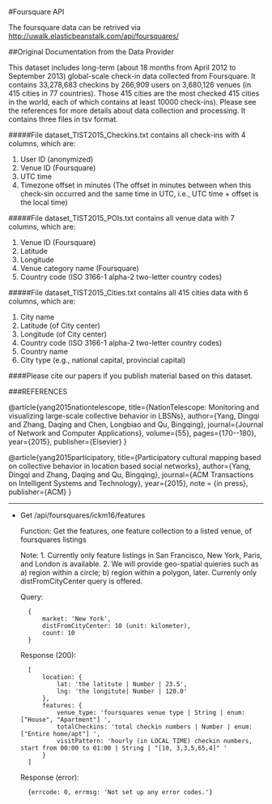 #Foursquare API

The foursquare data can be retrived via http://uwalk.elasticbeanstalk.com/api/foursquares/

##Original Documentation from the Data Provider

This dataset includes long-term (about 18 months from April 2012 to September 2013) global-scale check-in data collected from Foursquare.
It contains 33,278,683 checkins by 266,909 users on 3,680,126 venues (in 415 cities in 77 countries). Those 415 cities are the most checked 415 cities in the world, each of which contains at least 10000 check-ins). Please see the references for more details about data collection and processing.
It contains three files in tsv format.

#####File dataset\_TIST2015_Checkins.txt contains all check-ins with 4 columns, which are:
1. User ID (anonymized)
2. Venue ID (Foursquare)
3. UTC time
4. Timezone offset in minutes (The offset in minutes between when this check-sin occurred and the same time in UTC, i.e., UTC time + offset is the local time)

#####File dataset\_TIST2015_POIs.txt contains all venue data with 7 columns, which are:
1. Venue ID (Foursquare)
2. Latitude
3. Longitude
4. Venue category name (Foursquare)
5. Country code (ISO 3166-1 alpha-2 two-letter country codes)

#####File dataset\_TIST2015_Cities.txt contains all 415 cities data with 6 columns, which are:
1. City name
2. Latitude (of City center)
3. Longitude (of City center)
4. Country code (ISO 3166-1 alpha-2 two-letter country codes)
5. Country name
6. City type (e.g., national capital, provincial capital)


####Please cite our papers if you publish material based on this dataset.

###REFERENCES

@article{yang2015nationtelescope,
  title={NationTelescope: Monitoring and visualizing large-scale collective behavior in LBSNs},
  author={Yang, Dingqi and Zhang, Daqing and Chen, Longbiao and Qu, Bingqing},
  journal={Journal of Network and Computer Applications},
  volume={55},
  pages={170--180},
  year={2015},
  publisher={Elsevier}
}

@article{yang2015participatory,
  title={Participatory cultural mapping based on collective behavior in location based social networks},
  author={Yang, Dingqi and Zhang, Daqing and Qu, Bingqing},
  journal={ACM Transactions on Intelligent Systems and Technology},
  year={2015},
  note = {in press},
  publisher={ACM}
}


---



* Get /api/foursquares/ickm16/features

    Function:
      Get the features, one feature collection to a listed venue, of foursquares listings

    Note:
      1. Currently only feature listings in San Francisco, New York, Paris, and London is available.
      2. We will provide geo-spatial quieries such as a) region within a circle; b) region within a polygon, later. Currenly only distFromCityCenter query is offered.

    Query:

		{
			market: 'New York',
			distFromCityCenter: 10 (unit: kilometer),
			count: 10
		}

    Response (200):

		[
			location: {
				lat: 'the latitute | Number | 23.5',
				lng: 'the longitute| Number | 120.0'
			},
			features: {
				venue_type: 'foursquares venue type | String | enum: ["House", "Apartment"] ',
				totalCheckins: 'total checkin numbers | Number | enum: ["Entire home/apt"] ',
				visitPattern: 'hourly (in LOCAL TIME) checkin numbers, start from 00:00 to 01:00 | String | "[10, 3,3,5,65,4]" '
			}
		]

  Response (error):

  		{errcode: 0, errmsg: 'Not set up any error codes.'}

